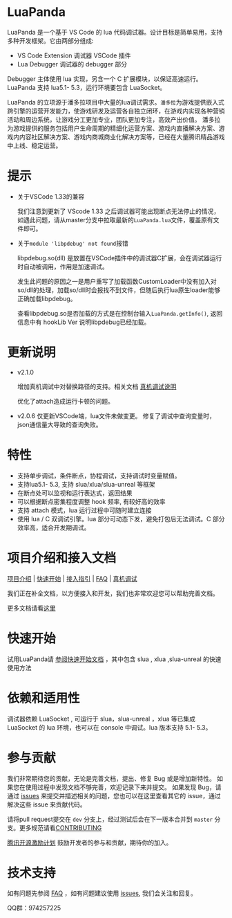 # LuaPanda

LuaPanda 是一个基于 VS Code 的 lua 代码调试器。设计目标是简单易用，支持多种开发框架。它由两部分组成:

- VS Code Extension  调试器 VSCode 插件
- Lua Debugger  调试器的 debugger 部分

Debugger 主体使用 lua 实现，另含一个 C 扩展模块，以保证高速运行。
LuaPanda 支持 lua5.1- 5.3，运行环境要包含 LuaSocket。

LuaPanda 的立项源于潘多拉项目中大量的lua调试需求。`潘多拉`为游戏提供嵌入式跨引擎的运营开发能力，使游戏研发及运营各自独立闭环，在游戏内实现各种营销活动和周边系统，让游戏分工更加专业，团队更加专注，高效产出价值。
潘多拉为游戏提供的服务包括用户生命周期的精细化运营方案、游戏内直播解决方案、游戏内内容社区解决方案、游戏内商城商业化解决方案等，已经在大量腾讯精品游戏中上线、稳定运营。



# 提示

+ 关于VSCode 1.33的兼容

  我们注意到更新了 VScode 1.33 之后调试器可能出现断点无法停止的情况，如遇此问题，请从master分支中拉取最新的`LuaPanda.lua`文件，覆盖原有文件即可。

+ 关于`module 'libpdebug' not found`报错

  libpdebug.so(dll) 是放置在VSCode插件中的调试器C扩展，会在调试器运行时自动被调用，作用是加速调试。

  发生此问题的原因之一是用户重写了加载函数CustomLoader中没有加入对so/dll的处理，加载so/dll时会报找不到文件，但随后执行lua原生loader能够正确加载libpdebug。

  查看libpdebug.so是否加载的方式是在控制台输入`LuaPanda.getInfo()`, 返回信息中有 hookLib Ver 说明libpdebug已经加载。



# 更新说明

+ v2.1.0
  
  增加真机调试中对替换路径的支持。相关文档 [真机调试说明](./Docs/Manual/debug-on-phone.md)
  
  优化了attach造成运行卡顿的问题。
  
  

+ v2.0.6 
  仅更新VSCode端，lua文件未做变更。
  修复了调试中查询变量时，json通信量大导致的查询失败。



# 特性

+ 支持单步调试，条件断点，协程调试，支持调试时变量赋值。
+ 支持lua5.1- 5.3, 支持 slua/xlua/slua-unreal 等框架
+ 在断点处可以监视和运行表达式，返回结果
+ 可以根据断点密集程度调整 hook 频率, 有较好高的效率
+ 支持 attach 模式，lua 运行过程中可随时建立连接
+ 使用 lua / C 双调试引擎。lua 部分可动态下发，避免打包后无法调试。C 部分效率高，适合开发期调试。



# 项目介绍和接入文档

[项目介绍](./Docs/Manual/feature-introduction.md)	| [快速开始](./Docs/Manual/quick-use.md) | [接入指引](./Docs/Manual/access-guidelines.md) | [FAQ](./Docs/Manual/FAQ.md) | [真机调试](./Docs/Manual/debug-on-phone.md)

我们正在补全文档，以方便接入和开发，我们也非常欢迎您可以帮助完善文档。

更多文档请看[这里](./Docs/README.md)




# 快速开始

试用LuaPanda请 [参阅快速开始文档](./Docs/Manual/quick-use.md) ，其中包含 slua , xlua ,slua-unreal 的快速使用方法



# 依赖和适用性

调试器依赖 LuaSocket , 可运行于 slua，slua-unreal ，xlua 等已集成 LuaSocket 的 lua 环境，也可以在 console 中调试。lua 版本支持 5.1- 5.3。



# 参与贡献

我们非常期待您的贡献，无论是完善文档，提出、修复 Bug 或是增加新特性。
如果您在使用过程中发现文档不够完善，欢迎记录下来并提交。
如果发现 Bug，请通过 [issues](https://github.com/Tencent/LuaPanda/issues) 来提交并描述相关的问题，您也可以在这里查看其它的 issue，通过解决这些 issue 来贡献代码。

请将pull request提交在 `dev` 分支上，经过测试后会在下一版本合并到 `master` 分支。更多规范请看[CONTRIBUTING](./CONTRIBUTING.md)

[腾讯开源激励计划](https://opensource.tencent.com/contribution) 鼓励开发者的参与和贡献，期待你的加入。



# 技术支持

如有问题先参阅 [FAQ](./Docs/Manual/FAQ.md) ，如有问题建议使用 [issues](https://github.com/Tencent/LuaPanda/issues),  我们会关注和回复。

QQ群：974257225

